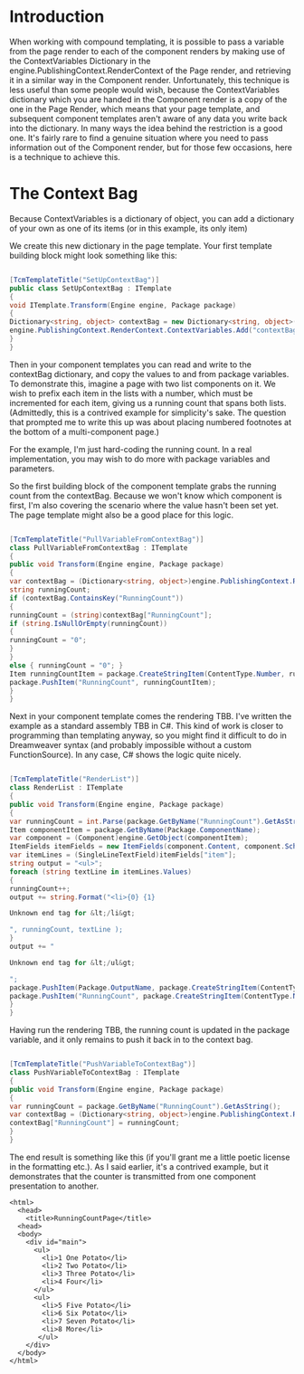 
# Introduction #

When working with compound templating, it is possible to pass a variable from the page render to each of the component renders by making use of the ContextVariables Dictionary in the engine.PublishingContext.RenderContext of the Page render, and retrieving it in a similar way in the Component render. Unfortunately, this technique is less useful than some people would wish, because the ContextVariables dictionary which you are handed in the Component render is a copy of the one in the Page Render, which means that your page template, and subsequent component templates aren't aware of any data you write back into the dictionary. In many ways the idea behind the restriction is a good one. It's fairly rare to find a genuine situation where you need to pass information out of the Component render, but for those few occasions, here is a technique to achieve this.

# The Context Bag #
Because ContextVariables is a dictionary of object, you can add a dictionary of your own as one of its items (or in this example, its only item)

We create this new dictionary in the page template. Your first template building block might look something like this:

```C#

[TcmTemplateTitle("SetUpContextBag")]
public class SetUpContextBag : ITemplate
{
void ITemplate.Transform(Engine engine, Package package)
{
Dictionary<string, object> contextBag = new Dictionary<string, object>();
engine.PublishingContext.RenderContext.ContextVariables.Add("contextBag", contextBag);
}
}
```

Then in your component templates you can read and write to the contextBag dictionary, and copy the values to and from package variables. To demonstrate this, imagine a page with two list components on it. We wish to prefix each item in the lists with a number, which must be incremented for each item, giving us a running count that spans both lists. (Admittedly, this is a contrived example for simplicity's sake. The question that prompted me to write this up was about placing numbered footnotes at the bottom of a multi-component page.)

For the example, I'm just hard-coding the running count. In a real implementation, you may wish to do more with package variables and parameters.

So the first building block of the component template grabs the running count from the contextBag. Because we won't know which component is first, I'm also covering the scenario where the value hasn't been set yet. The page template might also be a good place for this logic.

```C#

[TcmTemplateTitle("PullVariableFromContextBag")]
class PullVariableFromContextBag : ITemplate
{
public void Transform(Engine engine, Package package)
{
var contextBag = (Dictionary<string, object>)engine.PublishingContext.RenderContext.ContextVariables["contextBag"];
string runningCount;
if (contextBag.ContainsKey("RunningCount"))
{
runningCount = (string)contextBag["RunningCount"];
if (string.IsNullOrEmpty(runningCount))
{
runningCount = "0";
}
}
else { runningCount = "0"; }
Item runningCountItem = package.CreateStringItem(ContentType.Number, runningCount);
package.PushItem("RunningCount", runningCountItem);
}
}
```

Next in your component template comes the rendering TBB. I've written the example as a standard assembly TBB in C#. This kind of work is closer to programming than templating anyway, so you might find it difficult to do in Dreamweaver syntax (and probably impossible without a custom FunctionSource). In any case, C# shows the logic quite nicely.

```C#

[TcmTemplateTitle("RenderList")]
class RenderList : ITemplate
{
public void Transform(Engine engine, Package package)
{
var runningCount = int.Parse(package.GetByName("RunningCount").GetAsString());
Item componentItem = package.GetByName(Package.ComponentName);
var component = (Component)engine.GetObject(componentItem);
ItemFields itemFields = new ItemFields(component.Content, component.Schema);
var itemLines = (SingleLineTextField)itemFields["item"];
string output = "<ul>";
foreach (string textLine in itemLines.Values)
{
runningCount++;
output += string.Format("<li>{0} {1}

Unknown end tag for &lt;/li&gt;

", runningCount, textLine );
}
output += "

Unknown end tag for &lt;/ul&gt;

";
package.PushItem(Package.OutputName, package.CreateStringItem(ContentType.Html, output));
package.PushItem("RunningCount", package.CreateStringItem(ContentType.Number, runningCount.ToString()));
}
}
```

Having run the rendering TBB, the running count is updated in the package variable, and it only remains to push it back in to the context bag.

```C#

[TcmTemplateTitle("PushVariableToContextBag")]
class PushVariableToContextBag : ITemplate
{
public void Transform(Engine engine, Package package)
{
var runningCount = package.GetByName("RunningCount").GetAsString();
var contextBag = (Dictionary<string, object>)engine.PublishingContext.RenderContext.ContextVariables["contextBag"];
contextBag["RunningCount"] = runningCount;
}
}
```

The end result is something like this (if you'll grant me a little poetic license in the formatting etc.). As I said earlier, it's a contrived example, but it demonstrates that the counter is transmitted from one component presentation to another.

```
<html>
  <head>
    <title>RunningCountPage</title>
  <head>
  <body>
    <div id="main">     
      <ul>
        <li>1 One Potato</li>
        <li>2 Two Potato</li>
        <li>3 Three Potato</li>
        <li>4 Four</li>
      </ul>
      <ul>
        <li>5 Five Potato</li>
        <li>6 Six Potato</li>
        <li>7 Seven Potato</li>
        <li>8 More</li>
       </ul>      
    </div>
  </body>
</html>
```